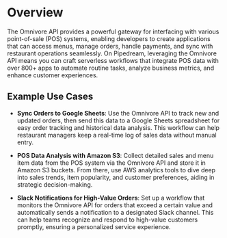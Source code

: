 # Overview

The Omnivore API provides a powerful gateway for interfacing with various point-of-sale (POS) systems, enabling developers to create applications that can access menus, manage orders, handle payments, and sync with restaurant operations seamlessly. On Pipedream, leveraging the Omnivore API means you can craft serverless workflows that integrate POS data with over 800+ apps to automate routine tasks, analyze business metrics, and enhance customer experiences.

## Example Use Cases

- **Sync Orders to Google Sheets**: Use the Omnivore API to track new and updated orders, then send this data to a Google Sheets spreadsheet for easy order tracking and historical data analysis. This workflow can help restaurant managers keep a real-time log of sales data without manual entry.

- **POS Data Analysis with Amazon S3**: Collect detailed sales and menu item data from the POS system via the Omnivore API and store it in Amazon S3 buckets. From there, use AWS analytics tools to dive deep into sales trends, item popularity, and customer preferences, aiding in strategic decision-making.

- **Slack Notifications for High-Value Orders**: Set up a workflow that monitors the Omnivore API for orders that exceed a certain value and automatically sends a notification to a designated Slack channel. This can help teams recognize and respond to high-value customers promptly, ensuring a personalized service experience.

